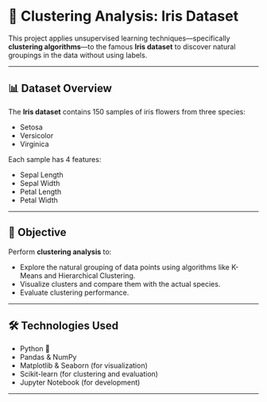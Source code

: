 # 🌸 Clustering Analysis: Iris Dataset

This project applies unsupervised learning techniques—specifically **clustering algorithms**—to the famous **Iris dataset** to discover natural groupings in the data without using labels.

---

## 📊 Dataset Overview

The **Iris dataset** contains 150 samples of iris flowers from three species:
- Setosa
- Versicolor
- Virginica

Each sample has 4 features:
- Sepal Length
- Sepal Width
- Petal Length
- Petal Width

---

## 📌 Objective

Perform **clustering analysis** to:
- Explore the natural grouping of data points using algorithms like K-Means and Hierarchical Clustering.
- Visualize clusters and compare them with the actual species.
- Evaluate clustering performance.

---

## 🛠️ Technologies Used

- Python 🐍
- Pandas & NumPy
- Matplotlib & Seaborn (for visualization)
- Scikit-learn (for clustering and evaluation)
- Jupyter Notebook (for development)

---



